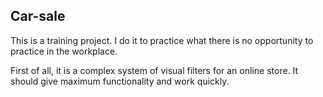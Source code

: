 
## Car-sale

This is a training project. I do it to practice what there is no opportunity to practice in the workplace.

First of all, it is a complex system of visual filters for an online store. It should give maximum functionality and work quickly.
